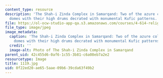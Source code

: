```yaml
---
content_type: resource
description: 'The Shah-i Zinda Complex in Samarqand: Two of the azure colored tiled
  domes with their high drums decrated with monumental Kufic patterns.'
file: https://ol-ocw-studio-app-qa.s3.amazonaws.com/courses/4-614-religious-architecture-and-islamic-cultures-fall-2002/0f22ed20ae655aae09b639cda63f49b2_1119.jpg
file_type: image/jpeg
image_metadata:
  caption: 'The Shah-i Zinda Complex in Samarqand: Two of the azure colored tiled
    domes with their high drums decrated with monumental Kufic patterns.'
  credit: ''
  image-alt: Photo of The Shah-i Zinda Complex in Samarqand
parent_uid: 42c455d6-0af6-1c55-3b81-c6a08eb7a2e2
resourcetype: Image
title: 1119.jpg
uid: 0f22ed20-ae65-5aae-09b6-39cda63f49b2
---
```

